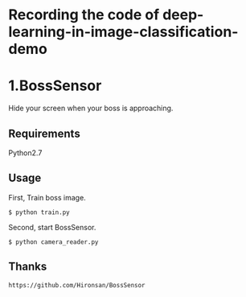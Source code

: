Recording the code of deep-learning-in-image-classification-demo
===
# 1.BossSensor
Hide your screen when your boss is approaching.

## Requirements
Python2.7

## Usage
First, Train boss image.
```
$ python train.py
```
Second, start BossSensor.
```
$ python camera_reader.py
```
## Thanks
```
https://github.com/Hironsan/BossSensor
```
